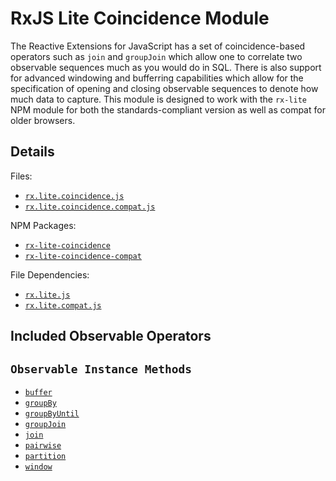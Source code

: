 # RxJS Lite Coincidence Module #

The Reactive Extensions for JavaScript has a set of coincidence-based operators such as `join` and `groupJoin` which allow one to correlate two observable sequences much as you would do in SQL.  There is also support for advanced windowing and bufferring capabilities which allow for the specification of opening and closing observable sequences to denote how much data to capture. This module is designed to work with the `rx-lite` NPM module for both the standards-compliant version as well as compat for older browsers.

## Details ##

Files:
- [`rx.lite.coincidence.js`](https://github.com/Reactive-Extensions/RxJS/blob/master/modules/rx-lite-coincidence/rx.lite.coincidence.js)
- [`rx.lite.coincidence.compat.js`](https://github.com/Reactive-Extensions/RxJS/blob/master/modules/rx-lite-coincidence-compat/rx.lite.coincidence.compat.js)

NPM Packages:
- [`rx-lite-coincidence`](https://www.npmjs.org/package/rx-lite-coincidence)
- [`rx-lite-coincidence-compat`](https://www.npmjs.org/package/rx-lite-coincidence-compat)

File Dependencies:
- [`rx.lite.js`](https://github.com/Reactive-Extensions/RxJS/blob/master/dist/rx.lite.js)
- [`rx.lite.compat.js`](https://github.com/Reactive-Extensions/RxJS/blob/master/dist/rx.lite.compat.js)

## Included Observable Operators ##

## `Observable Instance Methods`
- [`buffer`](../../api/core/operators/buffer.md)
- [`groupBy`](../../api/core/operators/groupby.md)
- [`groupByUntil`](../../api/core/operators/groupbyuntil.md)
- [`groupJoin`](../../api/core/operators/groupjoin.md)
- [`join`](../../api/core/operators/join.md)
- [`pairwise`](../../api/core/operators/pairwise.md)
- [`partition`](../../api/core/operators/partition.md)
- [`window`](../../api/core/operators/window.md)
